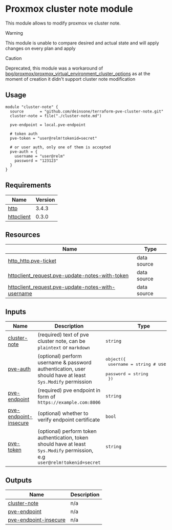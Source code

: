 # Proxmox cluster note module

This module allows to modify proxmox ve cluster note.

> [!WARNING]
> This module is unable to compare desired and actual state and will apply changes on every plan and apply

> [!CAUTION]
> Deprecated, this module was a workaround of [bpg/proxmox/proxmox_virtual_environment_cluster_options](https://registry.terraform.io/providers/bpg/proxmox/latest/docs/resources/virtual_environment_cluster_options) as at the moment of creation it didn't support cluster note modification


## Usage

```hcl
module "cluster-note" {
  source       = "github.com/deinsone/terraform-pve-cluster-note.git"
  cluster-note = file("./cluster-note.md")

  pve-endpoint = local.pve-endpoint

  # token auth
  pve-token = "user@relm!tokenid=secret"

  # or user auth, only one of them is accepted
  pve-auth = {
    username = "user@relm"
    password = "123123"
  }
}
```


## Requirements

| Name | Version |
|------|---------|
| <a name="requirement_http"></a> [http](#requirement\_http) | 3.4.3 |
| <a name="requirement_httpclient"></a> [httpclient](#requirement\_httpclient) | 0.3.0 |


## Resources

| Name | Type |
|------|------|
| [http_http.pve-ticket](https://registry.terraform.io/providers/hashicorp/http/3.4.3/docs/data-sources/http) | data source |
| [httpclient_request.pve-update-notes-with-token](https://registry.terraform.io/providers/dmachard/http-client/0.3.0/docs/data-sources/request) | data source |
| [httpclient_request.pve-update-notes-with-username](https://registry.terraform.io/providers/dmachard/http-client/0.3.0/docs/data-sources/request) | data source |


## Inputs

| Name | Description | Type | Default | Required |
|------|-------------|------|---------|:--------:|
| <a name="input_cluster-note"></a> [cluster-note](#input\_cluster-note) | (required) text of pve cluster note, can be `plaintext` or `markdown` | `string` | n/a | yes |
| <a name="input_pve-auth"></a> [pve-auth](#input\_pve-auth) | (optional) perform username & password authentication, user should have at least `Sys.Modify` permission | <pre>object({<br/>    username = string # `user@relm`<br/>    password = string<br/>  })</pre> | `null` | no |
| <a name="input_pve-endpoint"></a> [pve-endpoint](#input\_pve-endpoint) | (required) pve endpoint in form of `https://example.com:8006` | `string` | n/a | yes |
| <a name="input_pve-endpoint-insecure"></a> [pve-endpoint-insecure](#input\_pve-endpoint-insecure) | (optional) whether to verify endpoint certificate | `bool` | `false` | no |
| <a name="input_pve-token"></a> [pve-token](#input\_pve-token) | (optional) perform token authentication, token should have at least `Sys.Modify` permission, e.g `user@relm!tokenid=secret` | `string` | `null` | no |


## Outputs

| Name | Description |
|------|-------------|
| <a name="output_cluster-note"></a> [cluster-note](#output\_cluster-note) | n/a |
| <a name="output_pve-endpoint"></a> [pve-endpoint](#output\_pve-endpoint) | n/a |
| <a name="output_pve-endpoint-insecure"></a> [pve-endpoint-insecure](#output\_pve-endpoint-insecure) | n/a |